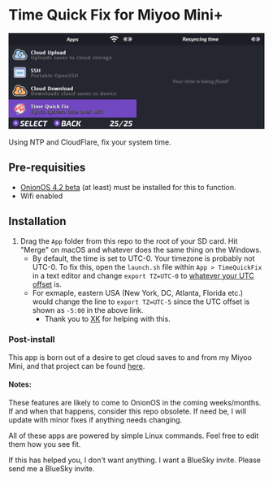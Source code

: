 # Time Quick Fix for Miyoo Mini+

![Main Apps UI](https://github.com/hotcereal/files/blob/main/TimeQuickFix.png?raw=true)

Using NTP and CloudFlare, fix your system time.

## Pre-requisities
- [OnionOS 4.2 beta](https://github.com/OnionUI/Onion/releases/tag/dev-v4.2.0-beta) (at least) must be installed for this to function.
- Wifi enabled

## Installation

1. Drag the `App` folder from this repo to the root of your SD card. Hit "Merge" on macOS and whatever does the same thing on the Windows. 
    - By default, the time is set to UTC-0. Your timezone is probably not UTC-0. To fix this, open the `launch.sh` file within `App > TimeQuickFix` in a text editor and change `export TZ=UTC-0` to [whatever your UTC offset](https://en.wikipedia.org/wiki/List_of_UTC_offsets) is.
    - For exmaple, eastern USA (New York, DC, Atlanta, Florida etc.) would change the line to `export TZ=UTC-5` since the UTC offset is shown as `-5:00` in the above link.
      - Thank you to [XK](https://github.com/xk-tuff) for helping with this.

### Post-install

This app is born out of a desire to get cloud saves to and from my Miyoo Mini, and that project can be found [here](https://github.com/hotcereal/cloud-saves-miyoo-mini-plus). 

#### Notes:
These features are likely to come to OnionOS in the coming weeks/months. If and when that happens, consider this repo obsolete. If need be, I will update with minor fixes if anything needs changing. 

All of these apps are powered by simple Linux commands. Feel free to edit them how you see fit. 

If this has helped you, I don't want anything. I want a BlueSky invite. Please send me a BlueSky invite. 
